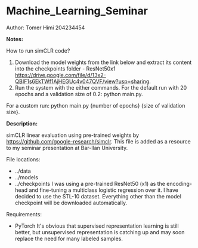 # Machine_Learning_Seminar

Author: Tomer Himi 204234454

**Notes:**

How to run simCLR code?
1. Download the model weights from the link below and extract its content into the checkpoints folder - ResNet50x1 https://drive.google.com/file/d/13x2-QBIF1s6EkTWf1AjHEGUc4v047QVF/view?usp=sharing.
2. Run the system with the either commands.
For the default run with 20 epochs and a validation size of 0.2: python main.py.

For a custom run: python main.py {number of epochs} {size of validation size}.

**Description:**

simCLR linear evaluation using pre-trained weights by https://github.com/google-research/simclr. This file is added as a resource to my seminar presentation at Bar-Ilan University. 

File locations:
- ../data
- ../models
- ../checkpoints
I was using a pre-trained ResNet50 (x1) as the encoding-head and fine-tuning a multiclass logistic regression over it.
I have decided to use the STL-10 dataset. Everything other than the model checkpoint will be downloaded automatically.

Requirements:
- PyTorch
It's obvious that supervised representation learning is still better, but unsupervised representation is catching up and may soon replace the need for many labeled samples.
